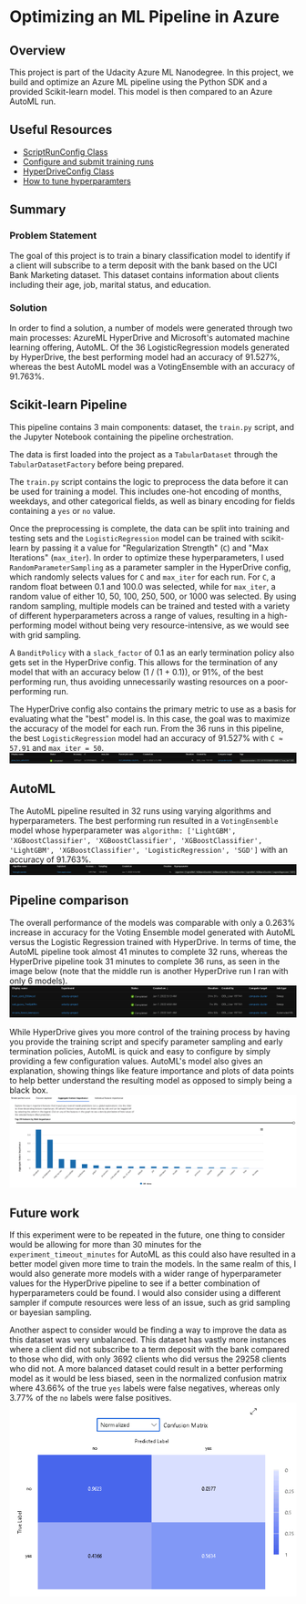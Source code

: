 # Optimizing an ML Pipeline in Azure

## Overview
This project is part of the Udacity Azure ML Nanodegree.
In this project, we build and optimize an Azure ML pipeline using the Python SDK and a provided Scikit-learn model.
This model is then compared to an Azure AutoML run.

## Useful Resources
- [ScriptRunConfig Class](https://docs.microsoft.com/en-us/python/api/azureml-core/azureml.core.scriptrunconfig?view=azure-ml-py)
- [Configure and submit training runs](https://docs.microsoft.com/en-us/azure/machine-learning/how-to-set-up-training-targets)
- [HyperDriveConfig Class](https://docs.microsoft.com/en-us/python/api/azureml-train-core/azureml.train.hyperdrive.hyperdriveconfig?view=azure-ml-py)
- [How to tune hyperparamters](https://docs.microsoft.com/en-us/azure/machine-learning/how-to-tune-hyperparameters)


## Summary
### Problem Statement
The goal of this project is to train a binary classification model to identify if a client will subscribe to a term deposit with the bank based on the UCI Bank Marketing dataset. This dataset contains information about clients including their age, job, marital status, and education.

### Solution
In order to find a solution, a number of models were generated through two main processes: AzureML HyperDrive and Microsoft's automated machine learning offering, AutoML. Of the 36 LogisticRegression models generated by HyperDrive, the best performing model had an accuracy of 91.527%, whereas the best AutoML model was a VotingEnsemble with an accuracy of 91.763%.

## Scikit-learn Pipeline
This pipeline contains 3 main components: dataset, the `train.py` script, and the Jupyter Notebook containing the pipeline orchestration.

The data is first loaded into the project as a `TabularDataset` through the `TabularDatasetFactory` before being prepared.

The `train.py` script contains the logic to preprocess the data before it can be used for training a model. This includes one-hot encoding of months, weekdays, and other categorical fields, as well as binary encoding for fields containing a `yes` or `no` value.

Once the preprocessing is complete, the data can be split into training and testing sets and the `LogisticRegression` model can be trained with scikit-learn by passing it a value for "Regularization Strength" (`C`) and "Max Iterations" (`max_iter`). In order to optimize these hyperparameters, I used `RandomParameterSampling` as a parameter sampler in the HyperDrive config, which randomly selects values for `C` and `max_iter` for each run. For `C`, a random float between 0.1 and 100.0 was selected, while for `max_iter`, a random value of either 10, 50, 100, 250, 500, or 1000 was selected. By using random sampling, multiple models can be trained and tested with a variety of different hyperparameters across a range of values, resulting in a high-performing model without being very resource-intensive, as we would see with grid sampling.

A `BanditPolicy` with a `slack_factor` of 0.1 as an early termination policy also gets set in the HyperDrive config. This allows for the termination of any model that with an accuracy below (1 / (1 + 0.1)), or 91%, of the best performing run, thus avoiding unnecessarily wasting resources on a poor-performing run.

The HyperDrive config also contains the primary metric to use as a basis for evaluating what the "best" model is. In this case, the goal was to maximize the accuracy of the model for each run. From the 36 runs in this pipeline, the best `LogisticRegression` model had an accuracy of 91.527% with `C ≈ 57.91` and `max_iter = 50`.
![alt text](.github/images/hyperdrive-model.png)

## AutoML
The AutoML pipeline resulted in 32 runs using varying algorithms and hyperparameters. The best performing run resulted in a `VotingEnsemble` model whose hyperparameter was `algorithm: ['LightGBM', 'XGBoostClassifier', 'XGBoostClassifier', 'XGBoostClassifier', 'LightGBM', 'XGBoostClassifier', 'LogisticRegression', 'SGD']` with an accuracy of 91.763%.
![alt text](.github/images/automl-model.png)

## Pipeline comparison
The overall performance of the models was comparable with only a 0.263% increase in accuracy for the Voting Ensemble model generated with AutoML versus the Logistic Regression trained with HyperDrive. In terms of time, the AutoML pipeline took almost 41 minutes to complete 32 runs, whereas the HyperDrive pipeline took 31 minutes to complete 36 runs, as seen in the image below (note that the middle run is another HyperDrive run I ran with only 6 models).
![alt text](.github/images/runs.png)

While HyperDrive gives you more control of the training process by having you provide the training script and specify parameter sampling and early termination policies, AutoML is quick and easy to configure by simply providing a few configuration values. AutoML's model also gives an explanation, showing things like feature importance and plots of data points to help better understand the resulting model as opposed to simply being a black box.
![alt text](.github/images/automl-feature-importance-full.png)

## Future work
If this experiment were to be repeated in the future, one thing to consider would be allowing for more than 30 minutes for the `experiment_timeout_minutes` for AutoML as this could also have resulted in a better model given more time to train the models. In the same realm of this, I would also generate more models with a wider range of hyperparameter values for the HyperDrive pipeline to see if a better combination of hyperparameters could be found. I would also consider using a different sampler if compute resources were less of an issue, such as grid sampling or bayesian sampling.

Another aspect to consider would be finding a way to improve the data as this dataset was very unbalanced. This dataset has vastly more instances where a client did not subscribe to a term deposit with the bank compared to those who did, with only 3692 clients who did versus the 29258 clients who did not. A more balanced dataset could result in a better performing model as it would be less biased, seen in the normalized confusion matrix where 43.66% of the true `yes` labels were false negatives, whereas only 3.77% of the `no` labels were false positives.
![alt text](.github/images/normalized-confusion-matrix.png)
